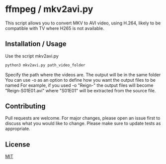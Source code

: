 # ffmpeg / mkv2avi.py
This script allows you to convert MKV to AVI video, using H.264,
likely to be compatible with TV where H265 is not available.

## Installation / Usage
Use the script mkv2avi.py

```bash
python3 mkv2avi.py path_video_folder
```

Specify the path where the videos are. The output will be in the same folder
You can use -o as an option to define how you want the output files to be named
For example, if you used -o "Reign-" the output files will become "Reign-S01E01.avi" where "S01E01" will be extracted from the source file.

## Contributing
Pull requests are welcome. For major changes, please open an issue first to discuss what you would like to change.
Please make sure to update tests as appropriate.

## License
[MIT](https://choosealicense.com/licenses/mit/)
